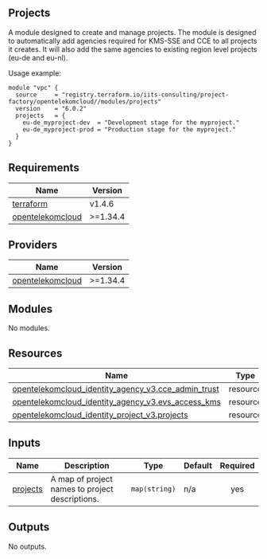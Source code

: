 ## Projects

A module designed to create and manage projects. The module is designed to automatically add agencies required for KMS-SSE and CCE to all projects it creates. It will also add the same agencies to existing region level projects (eu-de and eu-nl).

Usage example:
```
module "vpc" {
  source     = "registry.terraform.io/iits-consulting/project-factory/opentelekomcloud//modules/projects"
  version    = "6.0.2"
  projects   = {
    eu-de_myproject-dev  = "Development stage for the myproject."
    eu-de_myproject-prod = "Production stage for the myproject."
  }
}
```

<!-- BEGIN_TF_DOCS -->
## Requirements

| Name | Version |
|------|---------|
| <a name="requirement_terraform"></a> [terraform](#requirement\_terraform) | v1.4.6 |
| <a name="requirement_opentelekomcloud"></a> [opentelekomcloud](#requirement\_opentelekomcloud) | >=1.34.4 |

## Providers

| Name | Version |
|------|---------|
| <a name="provider_opentelekomcloud"></a> [opentelekomcloud](#provider\_opentelekomcloud) | >=1.34.4 |

## Modules

No modules.

## Resources

| Name | Type |
|------|------|
| [opentelekomcloud_identity_agency_v3.cce_admin_trust](https://registry.terraform.io/providers/opentelekomcloud/opentelekomcloud/latest/docs/resources/identity_agency_v3) | resource |
| [opentelekomcloud_identity_agency_v3.evs_access_kms](https://registry.terraform.io/providers/opentelekomcloud/opentelekomcloud/latest/docs/resources/identity_agency_v3) | resource |
| [opentelekomcloud_identity_project_v3.projects](https://registry.terraform.io/providers/opentelekomcloud/opentelekomcloud/latest/docs/resources/identity_project_v3) | resource |

## Inputs

| Name | Description | Type | Default | Required |
|------|-------------|------|---------|:--------:|
| <a name="input_projects"></a> [projects](#input\_projects) | A map of project names to project descriptions. | `map(string)` | n/a | yes |

## Outputs

No outputs.
<!-- END_TF_DOCS -->